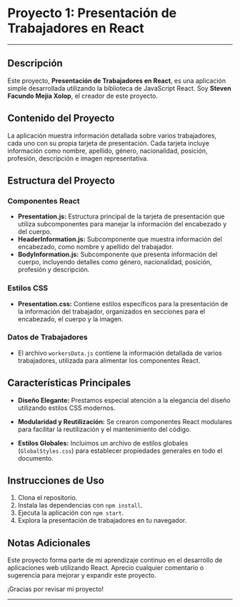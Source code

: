 # Proyecto 1: Presentación de Trabajadores en React

---

## Descripción

Este proyecto, **Presentación de Trabajadores en React**, es una aplicación simple desarrollada utilizando la biblioteca de JavaScript React. Soy **Steven Facundo Mejía Xolop**, el creador de este proyecto.

## Contenido del Proyecto

La aplicación muestra información detallada sobre varios trabajadores, cada uno con su propia tarjeta de presentación. Cada tarjeta incluye información como nombre, apellido, género, nacionalidad, posición, profesión, descripción e imagen representativa.

## Estructura del Proyecto

### Componentes React

- **Presentation.js:** Estructura principal de la tarjeta de presentación que utiliza subcomponentes para manejar la información del encabezado y del cuerpo.
- **HeaderInformation.js:** Subcomponente que muestra información del encabezado, como nombre y apellido del trabajador.
- **BodyInformation.js:** Subcomponente que presenta información del cuerpo, incluyendo detalles como género, nacionalidad, posición, profesión y descripción.

### Estilos CSS

- **Presentation.css:** Contiene estilos específicos para la presentación de la información del trabajador, organizados en secciones para el encabezado, el cuerpo y la imagen.

### Datos de Trabajadores

- El archivo `workersData.js` contiene la información detallada de varios trabajadores, utilizada para alimentar los componentes React.

## Características Principales

- **Diseño Elegante:** Prestamos especial atención a la elegancia del diseño utilizando estilos CSS modernos.
  
- **Modularidad y Reutilización:** Se crearon componentes React modulares para facilitar la reutilización y el mantenimiento del código.

- **Estilos Globales:** Incluimos un archivo de estilos globales (`GlobalStyles.css`) para establecer propiedades generales en todo el documento.

## Instrucciones de Uso

1. Clona el repositorio.
2. Instala las dependencias con `npm install`.
3. Ejecuta la aplicación con `npm start`.
4. Explora la presentación de trabajadores en tu navegador.

## Notas Adicionales

Este proyecto forma parte de mi aprendizaje continuo en el desarrollo de aplicaciones web utilizando React. Aprecio cualquier comentario o sugerencia para mejorar y expandir este proyecto.

¡Gracias por revisar mi proyecto!

---

